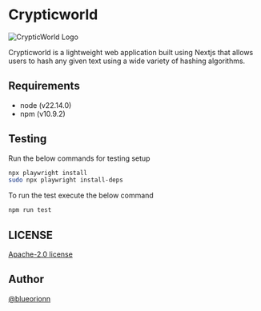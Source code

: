 # Crypticworld

![CrypticWorld Logo](https://crypticworld.functionbasket.com/img/crypticworld-site-img.png)

Crypticworld is a lightweight web application built using Nextjs that allows users to hash any given text using a wide variety of hashing algorithms.

## Requirements

- node (v22.14.0)
- npm (v10.9.2)

## Testing

Run the below commands for testing setup

```bash
npx playwright install
sudo npx playwright install-deps
```

To run the test execute the below command

```bash
npm run test
```

## LICENSE

[Apache-2.0 license](https://github.com/blueorionn/crypticworld/blob/main/LICENSE)

## Author

[@blueorionn](https://www.github.com/blueorionn)
